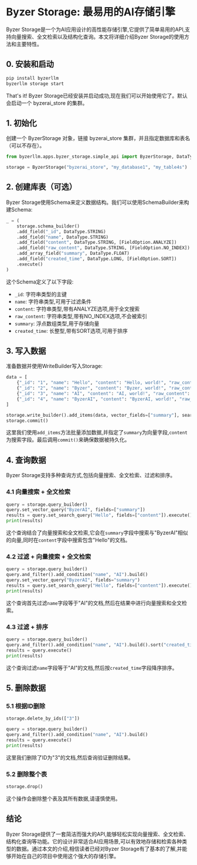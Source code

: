 # Byzer Storage: 最易用的AI存储引擎

Byzer Storage是一个为AI应用设计的高性能存储引擎,它提供了简单易用的API,支持向量搜索、全文检索以及结构化查询。本文将详细介绍Byzer Storage的使用方法和主要特性。

## 0. 安装和启动

```bash
pip install byzerllm
byzerllm storage start
```

That's it! Byzer Storage已经安装并启动成功,现在我们可以开始使用它了。默认会启动一个 byzerai_store 的集群。

## 1. 初始化

创建一个 ByzerStorage 对象，链接 byzerai_store 集群，并且指定数据库和表名（可以不存在）。

```python
from byzerllm.apps.byzer_storage.simple_api import ByzerStorage, DataType, FieldOption, SortOption

storage = ByzerStorage("byzerai_store", "my_database1", "my_table4s")
```


## 2. 创建库表（可选）

Byzer Storage使用Schema来定义数据结构。我们可以使用SchemaBuilder来构建Schema:

```python
_ = (
    storage.schema_builder()
    .add_field("_id", DataType.STRING)
    .add_field("name", DataType.STRING)
    .add_field("content", DataType.STRING, [FieldOption.ANALYZE])
    .add_field("raw_content", DataType.STRING, [FieldOption.NO_INDEX])    
    .add_array_field("summary", DataType.FLOAT)    
    .add_field("created_time", DataType.LONG, [FieldOption.SORT])    
    .execute()
)
```

这个Schema定义了以下字段:
- `_id`: 字符串类型的主键
- `name`: 字符串类型,可用于过滤条件
- `content`: 字符串类型,带有ANALYZE选项,用于全文搜索
- `raw_content`: 字符串类型,带有NO_INDEX选项,不会被索引
- `summary`: 浮点数组类型,用于存储向量
- `created_time`: 长整型,带有SORT选项,可用于排序

## 3. 写入数据

准备数据并使用WriteBuilder写入Storage:

```python
data = [
    {"_id": "1", "name": "Hello", "content": "Hello, world!", "raw_content": "Hello, world!", "summary": "hello world", "created_time": 1612137600},
    {"_id": "2", "name": "Byzer", "content": "Byzer, world!", "raw_content": "Byzer, world!", "summary": "byzer", "created_time": 1612137601},
    {"_id": "3", "name": "AI", "content": "AI, world!", "raw_content": "AI, world!", "summary": "AI", "created_time": 16121376002},
    {"_id": "4", "name": "ByzerAI", "content": "ByzerAI, world!", "raw_content": "ByzerAI, world!", "summary": "ByzerAi", "created_time": 16121376003},
]

storage.write_builder().add_items(data, vector_fields=["summary"], search_fields=["content"]).execute()
storage.commit()
```

这里我们使用`add_items`方法批量添加数据,并指定了`summary`为向量字段,`content`为搜索字段。最后调用`commit()`来确保数据被持久化。

## 4. 查询数据

Byzer Storage支持多种查询方式,包括向量搜索、全文检索、过滤和排序。

### 4.1 向量搜索 + 全文检索

```python
query = storage.query_builder()
query.set_vector_query("ByzerAI", fields=["summary"])
results = query.set_search_query("Hello", fields=["content"]).execute()
print(results)
```

这个查询结合了向量搜索和全文检索,它会在`summary`字段中搜索与"ByzerAI"相似的向量,同时在`content`字段中搜索包含"Hello"的文档。

### 4.2 过滤 + 向量搜索 + 全文检索

```python
query = storage.query_builder()
query.and_filter().add_condition("name", "AI").build()
query.set_vector_query("ByzerAI", fields="summary")
results = query.set_search_query("Hello", fields=["content"]).execute()
print(results)
```

这个查询首先过滤`name`字段等于"AI"的文档,然后在结果中进行向量搜索和全文检索。

### 4.3 过滤 + 排序

```python
query = storage.query_builder()
query.and_filter().add_condition("name", "AI").build().sort("created_time", SortOption.DESC)
results = query.execute()
print(results)
```

这个查询过滤`name`字段等于"AI"的文档,然后按`created_time`字段降序排序。

## 5. 删除数据

### 5.1 根据ID删除

```python
storage.delete_by_ids(["3"])

query = storage.query_builder()
query.and_filter().add_condition("name", "AI").build()
results = query.execute()
print(results)
```

这里我们删除了ID为"3"的文档,然后查询验证删除结果。

### 5.2 删除整个表

```python
storage.drop()
```

这个操作会删除整个表及其所有数据,请谨慎使用。

## 结论

Byzer Storage提供了一套简洁而强大的API,能够轻松实现向量搜索、全文检索、结构化查询等功能。它的设计非常适合AI应用场景,可以有效地存储和检索各种类型的数据。通过本文的介绍,相信读者已经对Byzer Storage有了基本的了解,并能够开始在自己的项目中使用这个强大的存储引擎。
